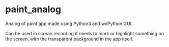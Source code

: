 # paint_analog

Analog of paint app made using Python3 and wxPython GUI

Can be used in screan recording if needs to mark or highlight something on the screen, with the transparent background in the app itself.

